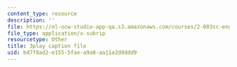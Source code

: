 ```yaml
---
content_type: resource
description: ''
file: https://ol-ocw-studio-app-qa.s3.amazonaws.com/courses/2-003sc-engineering-dynamics-fall-2011/bd7f8ad2e1555faea9a0aa11a2d0ddd9_wERH7LtoUuE.vtt
file_type: application/x-subrip
resourcetype: Other
title: 3play caption file
uid: bd7f8ad2-e155-5fae-a9a0-aa11a2d0ddd9
---
```

